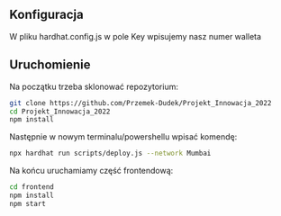 ## Konfiguracja

W pliku hardhat.config.js w pole Key wpisujemy nasz numer walleta

## Uruchomienie

Na początku trzeba sklonować repozytorium:

```sh
git clone https://github.com/Przemek-Dudek/Projekt_Innowacja_2022
cd Projekt_Innowacja_2022
npm install
```

Następnie w nowym terminalu/powershellu wpisać komendę:

```sh
npx hardhat run scripts/deploy.js --network Mumbai
```

Na końcu uruchamiamy część frontendową:

```sh
cd frontend
npm install
npm start
```
